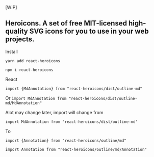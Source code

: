 [WIP]

## Heroicons. A set of free MIT-licensed high-quality SVG icons for you to use in your web projects.

Install

`yarn add react-heroicons`

`npm i react-heroicons`

React

`import {MdAnnotation} from "react-heroicons/dist/outline-md"`

Or
`import MdAnnotation from "react-heroicons/dist/outline-md/MdAnnotation"`

Alot may change later, import will change from

`import MdAnnotation from "react-heroicons/dist/outline-md"`

To

`import {Annotation} from "react-heroicons/outline/md"`

`import Annotation from "react-heroicons/outline/md/Annotation"`
